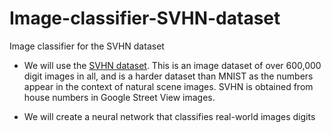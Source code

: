 # Image-classifier-SVHN-dataset
Image classifier for the SVHN dataset

- We will use the [SVHN dataset](http://ufldl.stanford.edu/housenumbers/). This is an image dataset of over 600,000 digit images in all, and is a harder dataset than MNIST as the numbers appear in the context of natural scene images. SVHN is obtained from house numbers in Google Street View images.

- We will create a neural network that classifies real-world images digits
